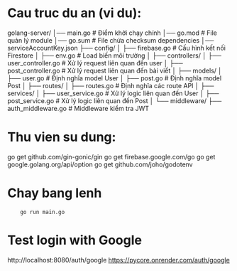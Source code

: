 # Cau truc du an (vi du):
golang-server/
│── main.go                 # Điểm khởi chạy chính
│── go.mod                  # File quản lý module
│── go.sum                  # File chứa checksum dependencies
│── serviceAccountKey.json
├── config/
│   ├── firebase.go         # Cấu hình kết nối Firestore
│   ├── env.go              # Load biến môi trường
│
├── controllers/
│   ├── user_controller.go  # Xử lý request liên quan đến user
│   ├── post_controller.go  # Xử lý request liên quan đến bài viết
│
├── models/
│   ├── user.go             # Định nghĩa model User
│   ├── post.go             # Định nghĩa model Post
│
├── routes/
│   ├── routes.go           # Định nghĩa các route API
│
├── services/
│   ├── user_service.go     # Xử lý logic liên quan đến User
│   ├── post_service.go     # Xử lý logic liên quan đến Post
│
└── middleware/
    ├── auth_middleware.go  # Middleware kiểm tra JWT

# Thu vien su dung:
go get github.com/gin-gonic/gin
go get firebase.google.com/go
go get google.golang.org/api/option
go get github.com/joho/godotenv

# Chay bang lenh
```
    go run main.go
```

# Test login with Google
http://localhost:8080/auth/google
https://pycore.onrender.com/auth/google